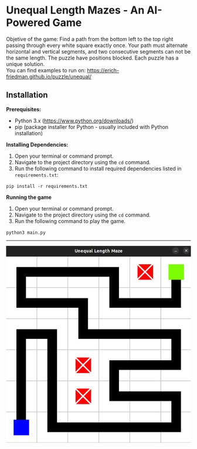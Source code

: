 # Unequal Length Mazes - An AI-Powered Game

 Objetive of the game: Find a path from the bottom left to the top right passing through every white square exactly once. Your path must alternate horizontal and vertical segments, and two consecutive segments can not be the same length. The puzzle have positions blocked. Each puzzle has a unique solution.  
 You can find examples to run on: https://erich-friedman.github.io/puzzle/unequal/

## Installation

**Prerequisites:**

- Python 3.x (https://www.python.org/downloads/)
- pip (package installer for Python - usually included with Python installation)

**Installing Dependencies:**

1. Open your terminal or command prompt.
2. Navigate to the project directory using the `cd` command.
3. Run the following command to install required dependencies listed in `requirements.txt`:

```
pip install -r requirements.txt
```

**Running the game**
1. Open your terminal or command prompt.
2. Navigate to the project directory using the `cd` command.
3. Run the following command to play the game.

```
python3 main.py
```
<hr>

<img  align=center src="./assets/foto3.png"><br>